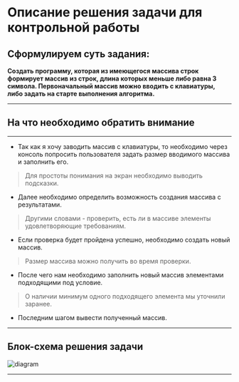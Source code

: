 # **Описание решения задачи для контрольной работы**

## **Сформулируем суть задания:**

**Создать программу, которая из имеющегося массива строк
формирует массив из строк, длина которых
меньше либо равна 3 символа.
Первоначальный массив можно вводить с клавиатуры,
либо задать на старте выполнения алгоритма.**
***
## **На что необходимо обратить внимание**
* * *

 * Так как я хочу заводить массив с клавиатуры, то необходимо через консоль попросить пользователя задать размер вводимого массива и заполнить его.
 >Для простоты понимания на экран необходимо выводить подсказки.

 * Далее необходимо определить возможность создания массива с результатами. 
 >Другими словами - проверить, есть ли в массиве элементы удовлетворяющие требованиям.

 * Если проверка будет пройдена успешно, необходимо создать новый массив.
 >Размер массива можно получить во время проверки.

 * После чего нам необходимо заполнить новый массив элементами подходящими под условие.
 >О наличии минимум одного подходящего элемента мы уточнили заранее.

 * Последним шагом вывести полученный массив.
---
## **Блок-схема решения задачи** 

![diagram](diagram.png)

---